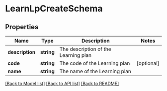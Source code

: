 # LearnLpCreateSchema

## Properties
Name | Type | Description | Notes
------------ | ------------- | ------------- | -------------
**description** | **string** | The description of the Learning plan | 
**code** | **string** | The code of the Learning plan | [optional] 
**name** | **string** | The name of the Learning plan | 

[[Back to Model list]](../README.md#documentation-for-models) [[Back to API list]](../README.md#documentation-for-api-endpoints) [[Back to README]](../README.md)


